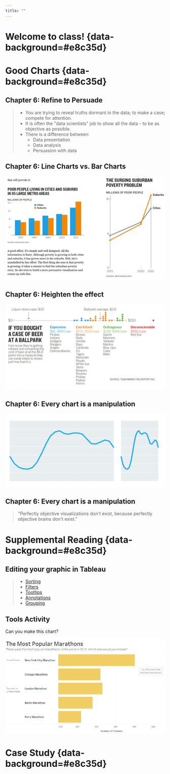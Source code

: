 ```yaml
---
title: ""
---
```


# Welcome to class! {data-background=#e8c35d}

# Good Charts {data-background=#e8c35d}

## Chapter 6: Refine to Persuade

> - You are trying to reveal truths dormant in the data; to make a case; compete for attention.
> - It is often the "data scientists" job to show all the data - to be as objective as possible.
> - There is a difference between:
>    - Data presentation
>    - Data analysis
>    - Persuasion with data

## Chapter 6: Line Charts vs. Bar Charts

![](images/gc/ch6_barvline.png)

## Chapter 6: Heighten the effect

![](images/gc/ch6_case_beer.png)

## Chapter 6: Every chart is a manipulation

![](images/gc/ch6_same_line.png)

## Chapter 6: Every chart is a manipulation

>"Perfectly objective visualizations don't exist, because perfectly objective brains don't exist."

# Supplemental Reading {data-background=#e8c35d}

##  Editing your graphic in Tableau

> - [Sorting](https://help.tableau.com/current/pro/desktop/en-us/sortgroup_sorting_computed_howto.htm)
> - [Filters](https://www.youtube.com/watch?v=WN548Hpa-iY)
> - [Tooltips](https://www.youtube.com/watch?v=P1V3SPiiPM8)
> - [Annotations](https://help.tableau.com/current/pro/desktop/en-us/annotations_annotations_add.htm)
> - [Grouping](https://www.youtube.com/watch?v=UAPH5W9Pq90)


## Tools Activity

Can you make this chart?

![](images/popular_marathons2.png)


# Case Study {data-background=#e8c35d}
